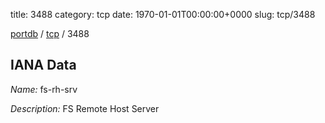 title: 3488
category: tcp
date: 1970-01-01T00:00:00+0000
slug: tcp/3488

[portdb](/) / [tcp](/category/tcp.html) / 3488


## IANA Data

_Name:_ fs-rh-srv

_Description:_ FS Remote Host Server


